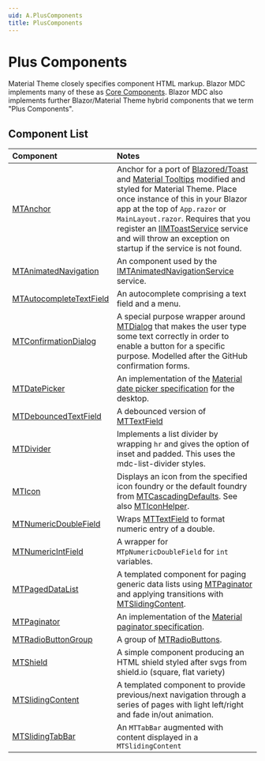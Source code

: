 ```yaml
---
uid: A.PlusComponents
title: PlusComponents
---
```

# Plus Components

Material Theme closely specifies component HTML markup. Blazor MDC implements many of these as [Core Components](xref:A.CoreComponents). Blazor MDC also 
implements further Blazor/Material Theme hybrid components that we term "Plus Components".

## Component List

| Component | Notes |
| :-------- | :---- |
| [MTAnchor](xref:C.MTAnchor) | Anchor for a port of [Blazored/Toast](https://github.com/Blazored/Toast) and [Material Tooltips](https://github.com/material-components/material-components-web/tree/master/packages/mdc-tooltip#tooltip) modified and styled for Material Theme. Place once instance of this in your Blazor app at the top of `App.razor` or `MainLayout.razor`. Requires that you register an [IIMToastService](xref:S.IMTToastService) service and will throw an exception on startup if the service is not found. |
| [MTAnimatedNavigation](xref:C.MTAnimatedNavigation) | An component used by the [IMTAnimatedNavigationService](xref:S.IMTAnimatedNavigationManager) service. |
| [MTAutocompleteTextField](xref:C.MTAutocompleteTextField) | An autocomplete comprising a text field and a menu. |
| [MTConfirmationDialog](xref:C.MTConfirmationDialog) | A special purpose wrapper around [MTDialog](xref:C.MTDialog) that makes the user type some text correctly in order to enable a button for a specific purpose. Modelled after the GitHub confirmation forms. |
| [MTDatePicker](xref:C.MTDatePicker) | An implementation of the [Material date picker specification](https://material.io/components/pickers/#specs) for the desktop. |
| [MTDebouncedTextField](xref:C.MTDebouncedTextField) | A debounced version of [MTTextField](xref:C.MTTextField) |
| [MTDivider](xref:C.MTDivider) | Implements a list divider by wrapping `hr` and gives the option of inset and padded. This uses the mdc-list-divider styles. |
| [MTIcon](xref:C.MTIcon) | Displays an icon from the specified icon foundry or the default foundry from [MTCascadingDefaults](xref:U.MTCascadingDefaults). See also [MTIconHelper](xref:U.MTIconHelper). |
| [MTNumericDoubleField](xref:C.MTNumericDoubleField) | Wraps [MTTextField](xref:C.MTTextField) to format numeric entry of a double. |
| [MTNumericIntField](xref:C.MTNumericIntField) | A wrapper for `MTpNumericDoubleField` for `int` variables. |
| [MTPagedDataList](xref:C.MTPagedDataList) | A templated component for paging generic data lists using [MTPaginator](xref:C.MTPaginator) and applying transitions with [MTSlidingContent](xref:C.MTSlidingContent). |
| [MTPaginator](xref:C.MTPaginator) | An implementation of the [Material paginator specification](https://material.io/components/data-tables#behavior). |
| [MTRadioButtonGroup](xref:C.MTRadioButtonGroup) | A group of [MTRadioButtons](xref:C.MTRadioButton). |
| [MTShield](xref:C.MTShield) | A simple component producing an HTML shield styled after svgs from shield.io (square, flat variety) |
| [MTSlidingContent](xref:C.MTSlidingContent) | A templated component to provide previous/next navigation through a series of pages with light left/right and fade in/out animation. |
| [MTSlidingTabBar](xref:C.MTSlidingTabBar) | An `MTTabBar` augmented with content displayed in a `MTSlidingContent` |
